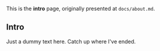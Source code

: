 This is the **intro** page, originally presented at `docs/about.md`.

## Intro

Just a dummy text here. Catch up where I've ended.